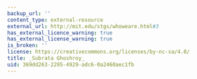 ```yaml
---
backup_url: ''
content_type: external-resource
external_url: http://mit.edu/stgs/whoweare.html#3
has_external_licence_warning: true
has_external_license_warning: true
is_broken: ''
license: https://creativecommons.org/licenses/by-nc-sa/4.0/
title: _Subrata Ghoshroy_
uid: 369dd263-2295-4929-adc6-0a2460aec1fb
---
```

